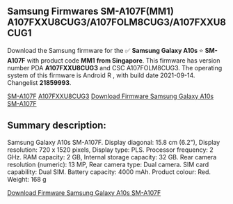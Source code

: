 <h2>Samsung Firmwares SM-A107F(MM1) A107FXXU8CUG3/A107FOLM8CUG3/A107FXXU8CUG1</h2>
Download the Samsung firmware for the ✅ <strong>Samsung Galaxy A10s </strong> ⭐ <strong>SM-A107F</strong> with product code <strong>MM1</strong> <strong> from Singapore</strong>. This firmware has version number PDA <strong>A107FXXU8CUG3</strong> and CSC A107FOLM8CUG3. The operating system of this firmware is Android R , with build date 2021-09-14. Changelist <strong>21859993</strong>.


[SM-A107F](https://samfirm.shop/samsung/model/SM-A107F)
[A107FXXU8CUG3](https://samfirm.shop/samsung/pda/A107FXXU8CUG3)
[Download Firmware Samsung Galaxy A10s SM-A107F](https://samfirm.shop/samsung/firmware/456055)
<h2>Summary description:</h2>
<p>Samsung Galaxy A10s SM-A107F. Display diagonal: 15.8 cm (6.2"), Display resolution: 720 x 1520 pixels, Display type: PLS. Processor frequency: 2 GHz. RAM capacity: 2 GB, Internal storage capacity: 32 GB. Rear camera resolution (numeric): 13 MP, Rear camera type: Dual camera. SIM card capability: Dual SIM. Battery capacity: 4000 mAh. Product colour: Red. Weight: 168 g</p>


[Download Firmware Samsung Galaxy A10s SM-A107F](https://samfirm.shop/samsung/firmware/456055)
